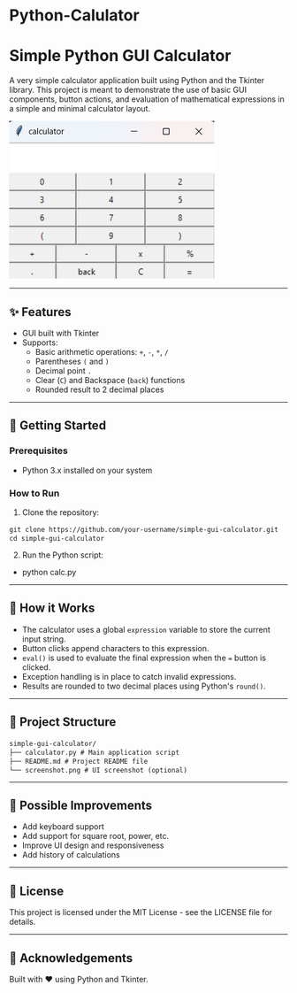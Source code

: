 # Python-Calulator
# Simple Python GUI Calculator

A very simple calculator application built using Python and the Tkinter library. This project is meant to demonstrate the use of basic GUI components, button actions, and evaluation of mathematical expressions in a simple and minimal calculator layout.

![Calculator Screenshot](screenshot1)

---

## ✨ Features

- GUI built with Tkinter  
- Supports:  
  - Basic arithmetic operations: `+`, `-`, `*`, `/`  
  - Parentheses `(` and `)`  
  - Decimal point `.`  
  - Clear (`C`) and Backspace (`back`) functions  
  - Rounded result to 2 decimal places  

---

## 🚀 Getting Started

### Prerequisites

- Python 3.x installed on your system

### How to Run

1. Clone the repository:
```
git clone https://github.com/your-username/simple-gui-calculator.git
cd simple-gui-calculator
```

2. Run the Python script:  
- python calc.py


---

## 🧠 How it Works

- The calculator uses a global `expression` variable to store the current input string.  
- Button clicks append characters to this expression.  
- `eval()` is used to evaluate the final expression when the `=` button is clicked.  
- Exception handling is in place to catch invalid expressions.  
- Results are rounded to two decimal places using Python's `round()`.  

---

## 📁 Project Structure
```
simple-gui-calculator/
├── calculator.py # Main application script
├── README.md # Project README file
└── screenshot.png # UI screenshot (optional)
```


---

## 🔧 Possible Improvements

- Add keyboard support  
- Add support for square root, power, etc.  
- Improve UI design and responsiveness  
- Add history of calculations  

---

## 📜 License

This project is licensed under the MIT License - see the LICENSE file for details.

---

## 🙌 Acknowledgements

Built with ❤️ using Python and Tkinter.


